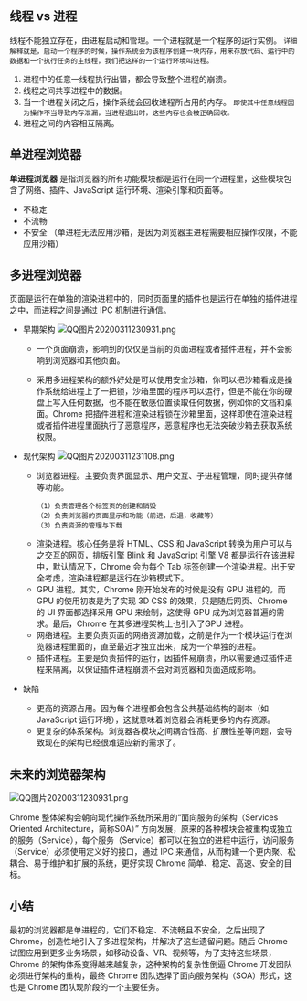 ## 线程 vs 进程
线程不能独立存在，由进程启动和管理。一个进程就是一个程序的运行实例。
`详细解释就是，启动一个程序的时候，操作系统会为该程序创建一块内存，用来存放代码、运行中的数据和一个执行任务的主线程，我们把这样的一个运行环境叫进程。`

1. 进程中的任意一线程执行出错，都会导致整个进程的崩溃。
2. 线程之间共享进程中的数据。
3. 当一个进程关闭之后，操作系统会回收进程所占用的内存。
`即使其中任意线程因为操作不当导致内存泄漏，当进程退出时，这些内存也会被正确回收。`
4. 进程之间的内容相互隔离。

## 单进程浏览器
**单进程浏览器** 是指浏览器的所有功能模块都是运行在同一个进程里，这些模块包含了网络、插件、JavaScript 运行环境、渲染引擎和页面等。

* 不稳定
* 不流畅
* 不安全 （单进程无法应用沙箱，是因为浏览器主进程需要相应操作权限，不能应用沙箱）

## 多进程浏览器
页面是运行在单独的渲染进程中的，同时页面里的插件也是运行在单独的插件进程之中，而进程之间是通过 IPC 机制进行通信。
* 早期架构
    ![QQ图片20200311230931.png](https://i.loli.net/2020/03/11/9KU3vMojrSPbGQs.png)
    * 一个页面崩溃，影响到的仅仅是当前的页面进程或者插件进程，并不会影响到浏览器和其他页面。
    
    * 采用多进程架构的额外好处是可以使用安全沙箱，你可以把沙箱看成是操作系统给进程上了一把锁，沙箱里面的程序可以运行，但是不能在你的硬盘上写入任何数据，也不能在敏感位置读取任何数据，例如你的文档和桌面。Chrome 把插件进程和渲染进程锁在沙箱里面，这样即使在渲染进程或者插件进程里面执行了恶意程序，恶意程序也无法突破沙箱去获取系统权限。

* 现代架构
    ![QQ图片20200311231108.png](https://i.loli.net/2020/03/11/EYeA5lCLzNfnX4h.png)

    * 浏览器进程。主要负责界面显示、用户交互、子进程管理，同时提供存储等功能。
        ```
        （1）负责管理各个标签页的创建和销毁
        （2）负责浏览器的页面显示和功能（前进，后退，收藏等）
        （3）负责资源的管理与下载
        ```
    * 渲染进程。核心任务是将 HTML、CSS 和 JavaScript 转换为用户可以与之交互的网页，排版引擎 Blink 和 JavaScript 引擎 V8 都是运行在该进程中，默认情况下，Chrome 会为每个 Tab 标签创建一个渲染进程。出于安全考虑，渲染进程都是运行在沙箱模式下。
    * GPU 进程。其实，Chrome 刚开始发布的时候是没有 GPU 进程的。而 GPU 的使用初衷是为了实现 3D CSS 的效果，只是随后网页、Chrome 的 UI 界面都选择采用 GPU 来绘制，这使得 GPU 成为浏览器普遍的需求。最后，Chrome 在其多进程架构上也引入了GPU 进程。
    * 网络进程。主要负责页面的网络资源加载，之前是作为一个模块运行在浏览器进程里面的，直至最近才独立出来，成为一个单独的进程。
    * 插件进程。主要是负责插件的运行，因插件易崩溃，所以需要通过插件进程来隔离，以保证插件进程崩溃不会对浏览器和页面造成影响。
* 缺陷
    * 更高的资源占用。因为每个进程都会包含公共基础结构的副本（如 JavaScript 运行环境），这就意味着浏览器会消耗更多的内存资源。
    * 更复杂的体系架构。浏览器各模块之间耦合性高、扩展性差等问题，会导致现在的架构已经很难适应新的需求了。

## 未来的浏览器架构
![QQ图片20200311230931.png](https://i.loli.net/2020/03/11/9KU3vMojrSPbGQs.png)

Chrome 整体架构会朝向现代操作系统所采用的“面向服务的架构（Services Oriented Architecture，简称SOA）” 方向发展，原来的各种模块会被重构成独立的服务（Service），每个服务（Service）都可以在独立的进程中运行，访问服务（Service）必须使用定义好的接口，通过 IPC 来通信，从而构建一个更内聚、松耦合、易于维护和扩展的系统，更好实现 Chrome 简单、稳定、高速、安全的目标。

## 小结
最初的浏览器都是单进程的，它们不稳定、不流畅且不安全，之后出现了 Chrome，创造性地引入了多进程架构，并解决了这些遗留问题。随后 Chrome 试图应用到更多业务场景，如移动设备、VR、视频等，为了支持这些场景，Chrome 的架构体系变得越来越复杂，这种架构的复杂性倒逼 Chrome 开发团队必须进行架构的重构，最终 Chrome 团队选择了面向服务架构（SOA）形式，这也是 Chrome 团队现阶段的一个主要任务。
